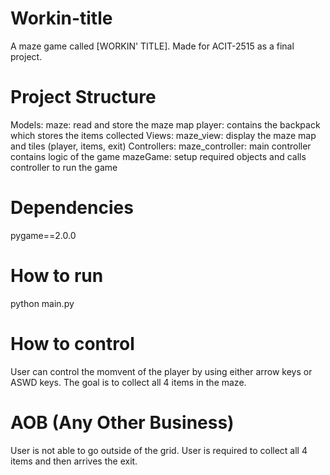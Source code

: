 # Workin-title
A maze game called [WORKIN' TITLE]. Made for ACIT-2515 as a final project.


# Project Structure
Models:
    maze: read and store the maze map
    player: contains the backpack which stores the items collected
Views:
    maze_view: display the maze map and tiles (player, items, exit)
Controllers:
    maze_controller: main controller contains logic of the game
    mazeGame: setup required objects and calls controller to run the game


# Dependencies
pygame==2.0.0


# How to run
python main.py


# How to control
User can control the momvent of the player by using either arrow keys or ASWD keys. The goal is to collect all 4 items in the maze.


# AOB (Any Other Business)
User is not able to go outside of the grid.
User is required to collect all 4 items and then arrives the exit.
